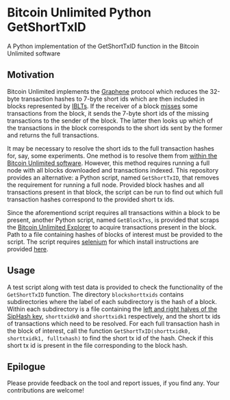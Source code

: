 # Bitcoin Unlimited Python GetShortTxID
A Python implementation of the GetShortTxID function in the Bitcoin Unlimited software

## Motivation
Bitcoin Unlimited implements the [Graphene](https://gitlab.com/bitcoinunlimited/BCHUnlimited/-/blob/dev/doc/graphene-specification-v2.2.mediawiki) protocol which reduces the 32-byte transaction hashes to 7-byte short ids which are then included in blocks represented by [IBLTs](https://ieeexplore.ieee.org/abstract/document/6120248). If the receiver of a block [misses](https://ieeexplore.ieee.org/abstract/document/8751297) some transactions from the block, it sends the 7-byte short ids of the missing transactions to the sender of the block. The latter then looks up which of the transactions in the block corresponds to the short ids sent by the former and returns the full transactions.

It may be necessary to resolve the short ids to the full transaction hashes for, say, some experiments. One method is to resolve them from [within the Bitcoin Unlimited software](https://github.com/an4s/bitcoinunlimited_shortidresolver). However, this method requires running a full node with all blocks downloaded and transactions indexed. This repository provides an alternative: a Python script, named `GetShortTxID`, that removes the requirement for running a full node. Provided block hashes and all transactions present in that block, the script can be run to find out which full transaction hashes correspond to the provided short tx ids.

Since the aforementiond script requires all transactions within a block to be present, another Python script, named `GetBlockTxs`, is provided that scraps the [Bitcoin Unlimited Explorer](https://explorer.bitcoinunlimited.info/) to acquire transactions present in the block. Path to a file containing hashes of blocks of interest must be provided to the script. The script requires [selenium](https://www.selenium.dev/) for which install instructions are provided [here](https://selenium-python.readthedocs.io/installation.html).

## Usage

A test script along with test data is provided to check the functionality of the `GetShortTxID` function. The directory `blockshorttxids` contains subdirectories where the label of each subdirectory is the hash of a block. Within each subdirectory is a file containing the [left and right halves of the SipHash key](https://gitlab.com/bitcoinunlimited/BCHUnlimited/-/blob/dev/doc/graphene-specification-v2.2.mediawiki#CGrapheneSet), `shorttxidk0` and `shorttxidk1` respectively, and the short tx ids of transactions which need to be resolved. For each full transaction hash in the block of interest, call the function `GetShortTxID(shorttxidk0, shorttxidk1, fulltxhash)` to find the short tx id of the hash. Check if this short tx id is present in the file corresponding to the block hash.

## Epilogue

Please provide feedback on the tool and report issues, if you find any. Your contributions are welcome!
